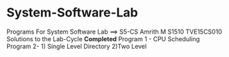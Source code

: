 # System-Software-Lab
Programs For System Software Lab ==> S5-CS
Amrith M 
S1510
TVE15CS010
Solutions to the Lab-Cycle 
<b>Completed</b>
Program 1 - CPU Scheduling 
Program 2-  1) Single Level Directory 2)Two Level 
